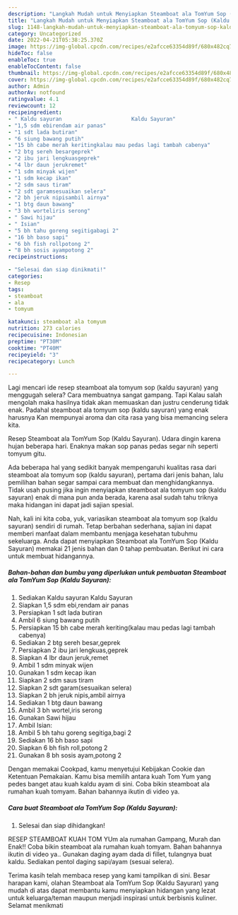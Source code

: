 ```yaml
---
description: "Langkah Mudah untuk Menyiapkan Steamboat ala TomYum Sop (Kaldu Sayuran) yang Bisa Manjain Lidah"
title: "Langkah Mudah untuk Menyiapkan Steamboat ala TomYum Sop (Kaldu Sayuran) yang Bisa Manjain Lidah"
slug: 1148-langkah-mudah-untuk-menyiapkan-steamboat-ala-tomyum-sop-kaldu-sayuran-yang-bisa-manjain-lidah
category: Uncategorized
date: 2022-04-21T05:38:25.370Z
image: https://img-global.cpcdn.com/recipes/e2afcce63354d89f/680x482cq70/steamboat-ala-tomyum-sop-kaldu-sayuran-foto-resep-utama.jpg
hideToc: false
enableToc: true
enableTocContent: false
thumbnail: https://img-global.cpcdn.com/recipes/e2afcce63354d89f/680x482cq70/steamboat-ala-tomyum-sop-kaldu-sayuran-foto-resep-utama.jpg
cover: https://img-global.cpcdn.com/recipes/e2afcce63354d89f/680x482cq70/steamboat-ala-tomyum-sop-kaldu-sayuran-foto-resep-utama.jpg
author: Admin
authorAv: notfound
ratingvalue: 4.1
reviewcount: 12
recipeingredient:
- " Kaldu sayuran                      Kaldu Sayuran"
- "1,5 sdm ebirendam air panas"
- "1 sdt lada butiran"
- "6 siung bawang putih"
- "15 bh cabe merah keritingkalau mau pedas lagi tambah cabenya"
- "2 btg sereh besargeprek"
- "2 ibu jari lengkuasgeprek"
- "4 lbr daun jerukremet"
- "1 sdm minyak wijen"
- "1 sdm kecap ikan"
- "2 sdm saus tiram"
- "2 sdt garamsesuaikan selera"
- "2 bh jeruk nipisambil airnya"
- "1 btg daun bawang"
- "3 bh worteliris serong"
- " Sawi hijau"
- " Isian"
- "5 bh tahu goreng segitigabagi 2"
- "16 bh baso sapi"
- "6 bh fish rollpotong 2"
- "8 bh sosis ayampotong 2"
recipeinstructions:

- "Selesai dan siap dinikmati!"
categories:
- Resep
tags:
- steamboat
- ala
- tomyum

katakunci: steamboat ala tomyum 
nutrition: 273 calories
recipecuisine: Indonesian
preptime: "PT30M"
cooktime: "PT40M"
recipeyield: "3"
recipecategory: Lunch

---
```



Lagi mencari ide resep steamboat ala tomyum sop (kaldu sayuran) yang menggugah selera? Cara membuatnya sangat gampang. Tapi Kalau salah mengolah maka hasilnya tidak akan memuaskan dan justru cenderung tidak enak. Padahal steamboat ala tomyum sop (kaldu sayuran) yang enak harusnya Kan mempunyai aroma dan cita rasa yang bisa memancing selera kita.


Resep Steamboat ala TomYum Sop (Kaldu Sayuran). Udara dingin karena hujan beberapa hari. Enaknya makan sop panas pedas segar nih seperti tomyum gitu.

Ada beberapa hal yang sedikit banyak mempengaruhi kualitas rasa dari steamboat ala tomyum sop (kaldu sayuran), pertama dari jenis bahan, lalu pemilihan bahan segar sampai cara membuat dan menghidangkannya. Tidak usah pusing jika ingin menyiapkan steamboat ala tomyum sop (kaldu sayuran) enak di mana pun anda berada, karena asal sudah tahu triknya maka hidangan ini dapat jadi sajian spesial.


Nah, kali ini kita coba, yuk, variasikan steamboat ala tomyum sop (kaldu sayuran) sendiri di rumah. Tetap berbahan sederhana, sajian ini dapat memberi manfaat dalam membantu menjaga kesehatan tubuhmu sekeluarga. Anda dapat menyiapkan Steamboat ala TomYum Sop (Kaldu Sayuran) memakai 21 jenis bahan dan 0 tahap pembuatan. Berikut ini cara untuk membuat hidangannya.

<!--inarticleads1-->

##### Bahan-bahan dan bumbu yang diperlukan untuk pembuatan Steamboat ala TomYum Sop (Kaldu Sayuran):

1. Sediakan  Kaldu sayuran                      Kaldu Sayuran
1. Siapkan 1,5 sdm ebi,rendam air panas
1. Persiapkan 1 sdt lada butiran
1. Ambil 6 siung bawang putih
1. Persiapkan 15 bh cabe merah keriting(kalau mau pedas lagi tambah cabenya)
1. Sediakan 2 btg sereh besar,geprek
1. Persiapkan 2 ibu jari lengkuas,geprek
1. Siapkan 4 lbr daun jeruk,remet
1. Ambil 1 sdm minyak wijen
1. Gunakan 1 sdm kecap ikan
1. Siapkan 2 sdm saus tiram
1. Siapkan 2 sdt garam(sesuaikan selera)
1. Siapkan 2 bh jeruk nipis,ambil airnya
1. Sediakan 1 btg daun bawang
1. Ambil 3 bh wortel,iris serong
1. Gunakan  Sawi hijau
1. Ambil  Isian:
1. Ambil 5 bh tahu goreng segitiga,bagi 2
1. Sediakan 16 bh baso sapi
1. Siapkan 6 bh fish roll,potong 2
1. Gunakan 8 bh sosis ayam,potong 2


Dengan memakai Cookpad, kamu menyetujui Kebijakan Cookie dan Ketentuan Pemakaian. Kamu bisa memilih antara kuah Tom Yum yang pedes banget atau kuah kaldu ayam di sini. Coba bikin steamboat ala rumahan kuah tomyam. Bahan bahannya ikutin di video ya. 

<!--inarticleads2-->

##### Cara buat Steamboat ala TomYum Sop (Kaldu Sayuran):


1. Selesai dan siap dihidangkan!

RESEP STEAMBOAT KUAH TOM YUm ala rumahan Gampang, Murah dan Enak!! Coba bikin steamboat ala rumahan kuah tomyam. Bahan bahannya ikutin di video ya.. Gunakan daging ayam dada di fillet, tulangnya buat kaldu. Sediakan pentol daging sapi/ayam (sesuai selera). 

Terima kasih telah membaca resep yang kami tampilkan di sini. Besar harapan kami, olahan Steamboat ala TomYum Sop (Kaldu Sayuran) yang mudah di atas dapat membantu kamu menyiapkan hidangan yang lezat untuk keluarga/teman maupun menjadi inspirasi untuk berbisnis kuliner. Selamat menikmati
